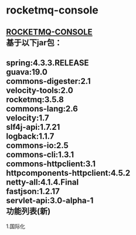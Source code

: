 rocketmq-console
====================================================================
[ROCKETMQ-CONSOLE](https://github.com/lvhonglei1987/rocketmq-console)		
基于以下jar包：
---------------------------------------------------------------------------
spring:4.3.3.RELEASE		
guava:19.0		
commons-digester:2.1		
velocity-tools:2.0		
rocketmq:3.5.8		
commons-lang:2.6		
velocity:1.7		
slf4j-api:1.7.21		
logback:1.1.7		
commons-io:2.5		
commons-cli:1.3.1		
commons-httpclient:3.1		
httpcomponents-httpclient:4.5.2		
netty-all:4.1.4.Final		
fastjson:1.2.17		
servlet-api:3.0-alpha-1		
功能列表(新)		
-----------------------------------------------------------------------------
1.国际化